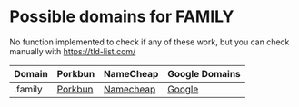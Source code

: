# Possible domains for FAMILY

No function implemented to check if any of these work, but you can check manually with https://tld-list.com/

| Domain | Porkbun | NameCheap | Google Domains |
|---|---|---|---|
| .family | [Porkbun](https://porkbun.com/checkout/search?prb=e814663da1&tlds=&idnLanguage=&search=search&q=.family) | [Namecheap](https://www.namecheap.com/domains/registration/results/?domain=.family) | [Google](https://domains.google.com/registrar/search?searchTerm=.family) |

